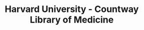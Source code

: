 ---
layout: repo
title: "Harvard University - Countway Library of Medicine"
id: 18141
permalink: repos/18141/
---